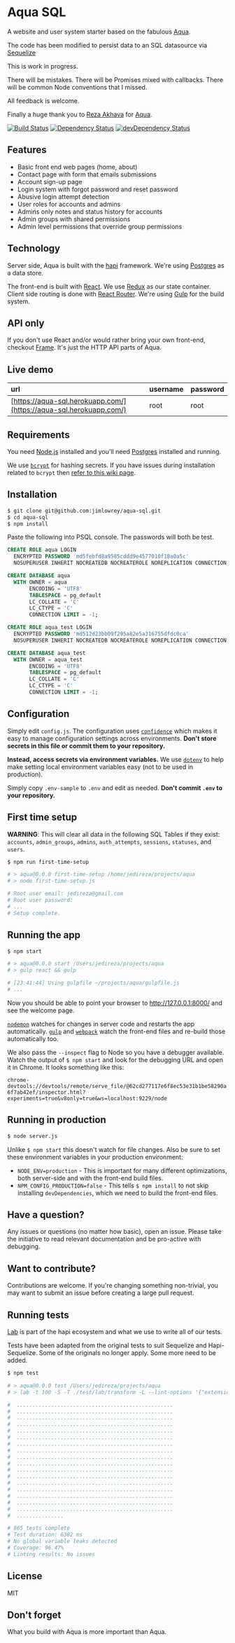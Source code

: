 # Aqua SQL

A website and user system starter based on the fabulous [Aqua](https://jedireza.github.io/aqua/).

The code has been modified to persist data to an SQL datasource via [Sequelize](http://docs.sequelizejs.com/)

This is work in progress.

There will be mistakes.  There will be Promises mixed with callbacks.  There will be common
Node conventions that I missed.

All feedback is welcome.

Finally a huge thank you to [Reza Akhava](https://twitter.com/jedireza) for  [Aqua](https://jedireza.github.io/aqua/).


[![Build Status](https://travis-ci.org/jimlowrey/aqua-sql.svg?branch=master)](https://travis-ci.org/jimlowrey/aqua-sql)
[![Dependency Status](https://david-dm.org/jimlowrey/aqua-sql.svg?style=flat)](https://david-dm.org/jimlowrey/aqua-sql)
[![devDependency Status](https://david-dm.org/jimlowrey/aqua-sql/dev-status.svg?style=flat)](https://david-dm.org/jimlowrey/aqua-sql#info=devDependencies)


## Features

 - Basic front end web pages (home, about)
 - Contact page with form that emails submissions
 - Account sign-up page
 - Login system with forgot password and reset password
 - Abusive login attempt detection
 - User roles for accounts and admins
 - Admins only notes and status history for accounts
 - Admin groups with shared permissions
 - Admin level permissions that override group permissions


## Technology

Server side, Aqua is built with the [hapi](https://hapijs.com/) framework.
We're using [Postgres](https://www.postgresql.org/) as a data store.

The front-end is built with [React](https://github.com/facebook/react). We use
[Redux](https://github.com/reactjs/redux) as our state container. Client side
routing is done with [React Router](https://github.com/reactjs/react-router).
We're using [Gulp](http://gulpjs.com/) for the build system.


## API only

If you don't use React and/or would rather bring your own front-end, checkout
[Frame](https://github.com/jedireza/frame). It's just the HTTP API parts of Aqua.


## Live demo

| url                                                              | username | password |
|:---------------------------------------------------------------- |:-------- |:-------- |
| [https://aqua-sql.herokuapp.com/](https://aqua-sql.herokuapp.com/) | root     | root     |


## Requirements

You need [Node.js](http://nodejs.org/download/) installed and you'll need
[Postgres](https://www.postgresql.org/) installed and running.

We use [`bcrypt`](https://github.com/ncb000gt/node.bcrypt.js) for hashing
secrets. If you have issues during installation related to `bcrypt` then [refer
to this wiki
page](https://github.com/jedireza/aqua/wiki/bcrypt-Installation-Trouble).


## Installation

```bash
$ git clone git@github.com:jimlowrey/aqua-sql.git
$ cd aqua-sql
$ npm install
```

Paste the following into PSQL console.  The passwords will both be test.
```sql
CREATE ROLE aqua LOGIN
  ENCRYPTED PASSWORD 'md5febfd8a9585cddd9e4577010f18a0a5c'
  NOSUPERUSER INHERIT NOCREATEDB NOCREATEROLE NOREPLICATION CONNECTION LIMIT 100;

CREATE DATABASE aqua
  WITH OWNER = aqua
       ENCODING = 'UTF8'
       TABLESPACE = pg_default
       LC_COLLATE = 'C'
       LC_CTYPE = 'C'
       CONNECTION LIMIT = -1;

CREATE ROLE aqua_test LOGIN
  ENCRYPTED PASSWORD 'md512d23bb09f295a82e5a316755dfdc0ca'
  NOSUPERUSER INHERIT NOCREATEDB NOCREATEROLE NOREPLICATION CONNECTION LIMIT 100;

CREATE DATABASE aqua_test
  WITH OWNER = aqua_test
       ENCODING = 'UTF8'
       TABLESPACE = pg_default
       LC_COLLATE = 'C'
       LC_CTYPE = 'C'
       CONNECTION LIMIT = -1;
```


## Configuration

Simply edit `config.js`. The configuration uses
[`confidence`](https://github.com/hapijs/confidence) which makes it easy to
manage configuration settings across environments. __Don't store secrets in
this file or commit them to your repository.__

__Instead, access secrets via environment variables.__ We use
[`dotenv`](https://github.com/motdotla/dotenv) to help make setting local
environment variables easy (not to be used in production).

Simply copy `.env-sample` to `.env` and edit as needed. __Don't commit `.env`
to your repository.__


## First time setup

__WARNING__: This will clear all data in the following SQL Tables if
they exist: `accounts`, `admin_groups`, `admins`, `auth_attempts`, `sessions`,
`statuses`, and `users`.

```bash
$ npm run first-time-setup

# > aqua@0.0.0 first-time-setup /home/jedireza/projects/aqua
# > node first-time-setup.js

# Root user email: jedireza@gmail.com
# Root user password:
# ...
# Setup complete.
```


## Running the app

```bash
$ npm start

# > aqua@0.0.0 start /Users/jedireza/projects/aqua
# > gulp react && gulp

# [23:41:44] Using gulpfile ~/projects/aqua/gulpfile.js
# ...
```

Now you should be able to point your browser to http://127.0.0.1:8000/ and see
the welcome page.

[`nodemon`](https://github.com/remy/nodemon) watches for changes in server code
and restarts the app automatically. [`gulp`](https://github.com/gulpjs/gulp) and
[`webpack`](https://github.com/webpack/webpack) watch the front-end files and
re-build those automatically too.

We also pass the `--inspect` flag to Node so you have a debugger available.
Watch the output of `$ npm start` and look for the debugging URL and open it in
Chrome. It looks something like this:

`chrome-devtools://devtools/remote/serve_file/@62cd277117e6f8ec53e31b1be58290a6f7ab42ef/inspector.html?experiments=true&v8only=true&ws=localhost:9229/node`


## Running in production

```bash
$ node server.js
```

Unlike `$ npm start` this doesn't watch for file changes. Also be sure to set
these environment variables in your production environment:

 - `NODE_ENV=production` - This is important for many different optimizations,
   both server-side and with the front-end build files.
 - `NPM_CONFIG_PRODUCTION=false` - This tells `$ npm install` to not skip
   installing `devDependencies`, which we need to build the front-end files.


## Have a question?

Any issues or questions (no matter how basic), open an issue. Please take the
initiative to read relevant documentation and be pro-active with debugging.


## Want to contribute?

Contributions are welcome. If you're changing something non-trivial, you may
want to submit an issue before creating a large pull request.


## Running tests

[Lab](https://github.com/hapijs/lab) is part of the hapi ecosystem and what we
use to write all of our tests.

Tests have been adapted from the original tests to suit Sequelize and Hapi-Sequelize.
Some of the originals no longer apply.  Some more need to be added.

```bash
$ npm test

# > aqua@0.0.0 test /Users/jedireza/projects/aqua
# > lab -t 100 -S -T ./test/lab/transform -L --lint-options '{"extensions":[".js",".jsx"]}' ./test/lab/client-before.js ./test/client/ ./test/lab/client-after.js ./test/server/ ./test/lab/server-after.js ./test/misc/

#  ..................................................
#  ..................................................
#  ..................................................
#  ..................................................
#  ..................................................
#  ..................................................
#  ..................................................
#  ..................................................
#  ..................................................
#  ..................................................
#  ..................................................
#  ..................................................
#  ..................................................
#  ..................................................
#  ..................................................
#  ..................................................
#  ..................................................
#  ...............

# 865 tests complete
# Test duration: 6382 ms
# No global variable leaks detected
# Coverage: 96.47%
# Linting results: No issues
```


## License

MIT


## Don't forget

What you build with Aqua is more important than Aqua.
